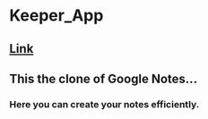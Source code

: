 # Keeper_App
## [Link](https://kscil.csb.app/)
## This the clone of Google Notes...
### Here you can create your notes efficiently.
